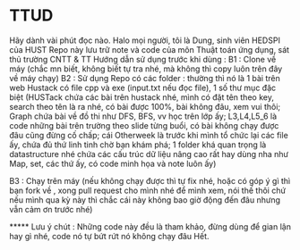 # TTUD
Hãy dành vài phút đọc nào.
Halo mọi người, tôi là Dung, sinh viên HEDSPI của HUST
Repo này lưu trữ note và code của môn Thuật toán ứng dụng, sát thủ trường CNTT & TT 
Hướng dẫn sử dụng trước khi dùng :
B1 : Clone về máy (chắc mn biết, không biết tự tra nhé, mà không thì copy luôn trên đây về máy chạy)
B2 : Sử dụng
Repo có các folder : thường thì nó là 1 bài trên web Hustack có file cpp và exe (input.txt nếu đọc file), 1 số thư mục đặc biệt (HUSTack chứa các bài trên hustack nhé, mình có đặt tên theo key, search theo tên là ra nhé, có bài được 100%, bài không đâu, xem vui thôi; Graph chứa bài về đồ thi như DFS, BFS, vv học trên lớp ấy; L3,L4,L5_6 là code những bài trên trường theo slide từng buổi, có bài không chạy được đâu cũng đừng cố chấp; cái Otherweek là trước khi mình tổ chức lại các file ấy, chứa đủ thứ linh tinh chờ bạn khám phá; 1 folder khá quan trọng là datastructure nhé chứa các cấu trúc dữ liệu nâng cao rất hay dùng nha như Map, set, các thứ ấy, có code minh họa và note luôn ấy)

B3 : Chạy trên máy (nếu không chạy được thì tự fix nhé, hoặc có góp ý gì thì bạn fork về , xong pull request cho mình nhé để mình xem, nói thế thôi chứ nếu mình qua kỳ này thì chắc cái này không bao giờ động đến đâu nhưng vẫn cảm ơn trước nhé)

***** Lưu ý chút : Những code này đều là tham khảo, đừng dùng để gian lận hay gì nhé, code nó tự bứt rứt nó không chạy đâu
Hết.
